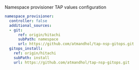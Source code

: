 Namespace provisioner TAP values configuration

```yaml
namespace_provisioner:
  controller: false
  additional_sources:
  - git:
      ref: origin/hitachi
      subPath: namespace
      url: https://github.com/atmandhol/tap-nsp-gitops.git
  gitops_install:
    ref: origin/hitachi
    subPath: install
    url: https://github.com/atmandhol/tap-nsp-gitops.git
```